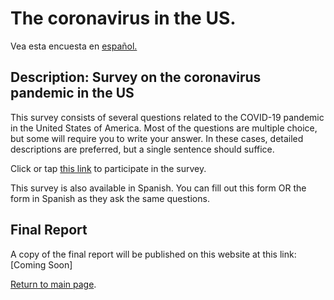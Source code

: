 # The coronavirus in the US.
Vea esta encuesta en [español.](covid-survey)

## Description: Survey on the coronavirus pandemic in the US
This survey consists of several questions related to the COVID-19 pandemic in the United States of America. Most of the questions are multiple choice, but some will require you to write your answer. In these cases, detailed descriptions are preferred, but a single sentence should suffice.

Click or tap [this link](https://forms.gle/jCLbV7hZ8gaH1S939) to participate in the survey.

This survey is also available in Spanish. You can fill out this form OR the form in Spanish as they ask the same questions.

## Final Report
A copy of the final report will be published on this website at this link: [Coming Soon]


[Return to main page](index).
